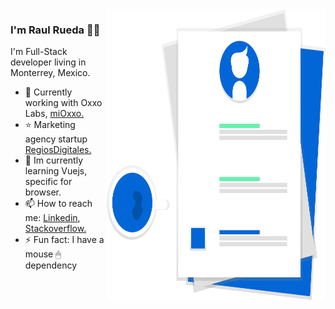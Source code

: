 <img align="right" src="https://github.com/RaulRueda/RaulRueda/blob/master/at_work.svg" alt="Raul Rueda Github" width=350px height=465px/>

### I'm Raul Rueda 👨‍💻

I'm Full-Stack developer living in Monterrey, Mexico. 

- 🏪 Currently working with Oxxo Labs, [miOxxo.](https://apps.apple.com/mx/app/mi-oxxo-m%C3%A9xico/id1473147659)
- ⭐ Marketing agency startup [RegiosDigitales.](https://regiosdigitales.com)
- 📗 Im currently learning Vuejs, specific for browser.
- 📫 How to reach me: [Linkedin](https://www.linkedin.com/in/raul-rueda-barajas/), [Stackoverflow.](https://stackoverflow.com/users/4616125/raul-rueda)
- ⚡ Fun fact: I have a mouse 🖱 dependency

<!--
**RaulRueda/RaulRueda** is a ✨ _special_ ✨ repository because its `README.md` (this file) appears on your GitHub profile.

Here are some ideas to get you started:

- 🔭 I’m currently working on ...
- 🌱 I’m currently learning ...
- 👯 I’m looking to collaborate on ...
- 🤔 I’m looking for help with ...
- 💬 Ask me about ...
- 📫 How to reach me: ...
- 😄 Pronouns: ...
- ⚡ Fun fact: ...
-->
